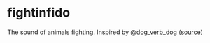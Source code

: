 # fightinfido
The sound of animals fighting. Inspired by [@dog_verb_dog](https://twitter.com/dog_verb_dog) ([source](https://cheapbotsdonequick.com/source/Hungry_Zoo))
